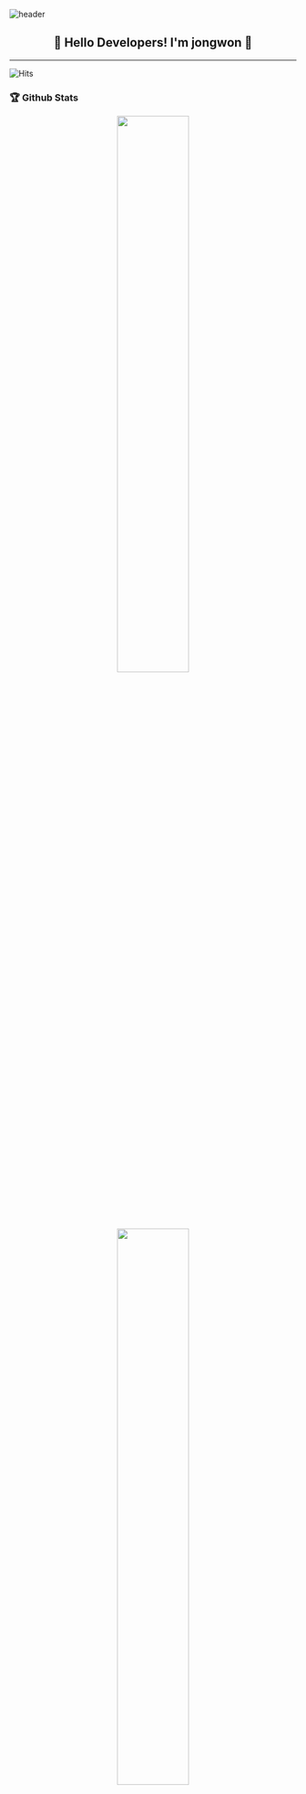 ![header](https://capsule-render.vercel.app/api?type=waving&color=gradient&height=200&section=header&text=What's%20Up?&animation=twinkling&fontSize=40)

<h2 align="center">👋 Hello Developers! I'm jongwon 👋</h2>

---
![Hits](https://hits.seeyoufarm.com/api/count/incr/badge.svg?url=https://github.com/jjwon2149&count_bg=%2379C83D&title_bg=%23555555&icon=github.svg&icon_color=%23E7E7E7&title=visits&edge_flat=false)

### 🏆 Github Stats

<p align="center">
  <img src="https://github-readme-stats.vercel.app/api?username=jjwon2149&show_icons=true&hide_border=true&theme=highcontrast" width="50%" />
  <img src="https://github-readme-streak-stats.herokuapp.com/?user=jjwon2149&theme=highcontrast" width="50%" />
</p>

---

### 🚀 Tech Stack

<p align="center">
  <img src="https://img.shields.io/badge/iOS-ffffff?style=flat-square&logo=iOS&logoColor=000000" height="20"/>
  <img src="https://img.shields.io/badge/Swift-F05138?style=flat-square&logo=Swift&logoColor=FFFFFF" height="20"/>
  <img src="https://img.shields.io/badge/Xcode-147EFB?style=flat-square&logo=Xcode&logoColor=FFFFFF" height="20"/>
  <img src="https://img.shields.io/badge/Flutter-02569B?style=flat-square&logo=Flutter&logoColor=FFFFFF" height="20"/>
  <img src="https://img.shields.io/badge/Dart-0175C2?style=flat-square&logo=Dart&logoColor=FFFFFF" height="20"/>
  <img src="https://img.shields.io/badge/Git-F05032?style=flat-square&logo=Git&logoColor=FFFFFF" height="20"/>
<!-- 
<p align="center"> 
  <img src="https://github.com/jjwon2149/jjwon2149/blob/main/github-metrics.svg" alt="Metrics" width="70%">
</p>
   
<p align="center"> 
  <img src="https://profile-counter.glitch.me/jjwon2149/count.svg" alt="Visitor Count" align="center" /> 
</p>
-->

<a href="https://github.com/devxb/gitanimals">
  <img
    src="https://render.gitanimals.org/lines/jjwon2149?pet-id=657075484090819240"
    width="600"
    height="120"
  />
</a>
  
  
